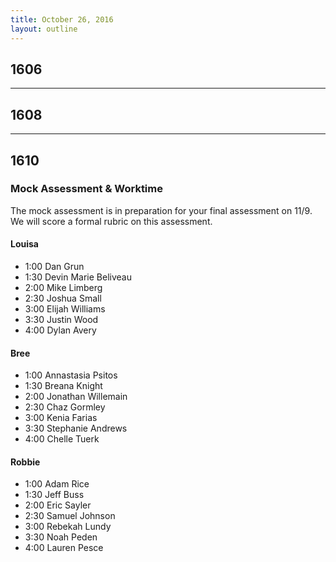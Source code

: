 ```yaml
---
title: October 26, 2016
layout: outline
---
```


## 1606

***

## 1608

***

## 1610

### Mock Assessment & Worktime
The mock assessment is in preparation for your final assessment on 11/9.
We will score a formal rubric on this assessment.

#### Louisa

- 1:00 Dan Grun
- 1:30 Devin Marie Beliveau
- 2:00 Mike Limberg
- 2:30 Joshua Small
- 3:00 Elijah Williams
- 3:30 Justin Wood
- 4:00 Dylan Avery

#### Bree

- 1:00 Annastasia Psitos
- 1:30 Breana Knight
- 2:00 Jonathan Willemain
- 2:30 Chaz Gormley
- 3:00 Kenia Farias
- 3:30 Stephanie Andrews
- 4:00 Chelle Tuerk

#### Robbie

- 1:00 Adam Rice
- 1:30 Jeff Buss
- 2:00 Eric Sayler
- 2:30 Samuel Johnson
- 3:00 Rebekah Lundy
- 3:30 Noah Peden
- 4:00 Lauren Pesce
